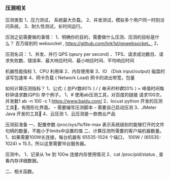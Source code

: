 ### 压测相关
压测类型
1、压力测试， 系统最大负载。
2、并发测试，模拟多个用户同一时刻访问系统。
3、耐久性测试，长时间运行。 

压测之前需要做的事情：
1、明确你的目的，需要做什么压测、压测的目标是什么？
百万级别的 websocket , https://github.com/link1st/gowebsocket。 
2、


压测名词：
1、并发、并行 QPS (qeury per second) 、TPS、请求成功数目、请求失败数、错误率、最大响应时间、最小响应时间、平均响应时间

机器性能指标
1、CPU 利用率
2、内存使用率
3、IO （Disk input/output) 磁盘的读写包速率
4、网卡负载 ( Network Load) 网卡的进出带宽，包量

如何计算压测指标？
1、公式: ( 总PV数*80% ) / ( 每天的秒数*20% ) = 峰值时间每秒钟请求数(QPS)
举个例子。 
1、# 使用ab压测工具，对百度的链接 请求100次，并发数1
ab -n 100 -c 1 https://www.baidu.com/
2、locust python 开发的压测工具🔧，有图形化界面。 
–	需要编写压测脚本
–	需要自己启动压测
3、JMeter Java 开发的工具🔧
4、云压测
1、云压测是一款商业产品

压测前准备
一、配置参数
/proc/sys/fs/file-max 表示系统级别的能够打开的文件句柄的数量，不能小于limits中设置的值
二、计算压测所需要的客户端机器数量。 
1、如果需要100W长连接，每台机器有 65535-1024 个端口， 100W / (65535-1024) ≈ 15.5，所以这里需要16台服务器。 

压测中。
1、记录从 1w 到 100w 连接内存使用情况
2、cat /proc/pid/status , 查看内存详细数据。

二、相关函数。
